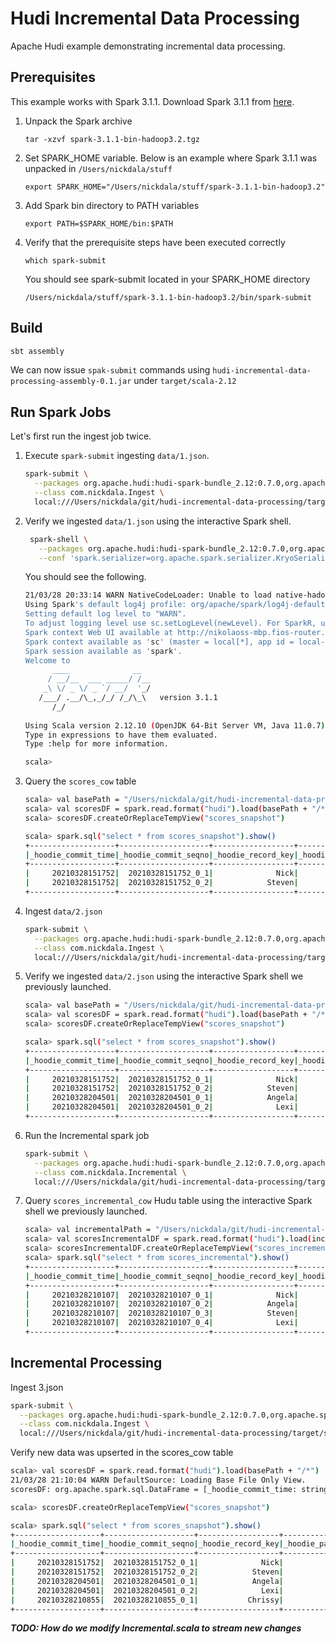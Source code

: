 # Hudi Incremental Data Processing

Apache Hudi example demonstrating incremental data processing.

## Prerequisites

This example works with Spark 3.1.1.  Download Spark 3.1.1 from [here](https://spark.apache.org/downloads.html). 

1. Unpack the Spark archive

    ```tar -xzvf spark-3.1.1-bin-hadoop3.2.tgz```
    
2. Set SPARK_HOME variable.  Below is an example where Spark 3.1.1 was unpacked in `/Users/nickdala/stuff`
 
    ```export SPARK_HOME="/Users/nickdala/stuff/spark-3.1.1-bin-hadoop3.2"```

3. Add Spark bin directory to PATH variables    

    ```export PATH=$SPARK_HOME/bin:$PATH```
    
4. Verify that the prerequisite steps have been executed correctly 

    ```which spark-submit``` 
    
    You should see spark-submit located in your SPARK_HOME directory
    
    ```/Users/nickdala/stuff/spark-3.1.1-bin-hadoop3.2/bin/spark-submit```
 
## Build

```bash
sbt assembly
```

We can now issue `spak-submit` commands using `hudi-incremental-data-processing-assembly-0.1.jar` under `target/scala-2.12`

## Run Spark Jobs

Let's first run the ingest job twice.  

1. Execute `spark-submit` ingesting `data/1.json`.

    ```bash
    spark-submit \
      --packages org.apache.hudi:hudi-spark-bundle_2.12:0.7.0,org.apache.spark:spark-avro_2.12:3.0.1 \
      --class com.nickdala.Ingest \
      local:///Users/nickdala/git/hudi-incremental-data-processing/target/scala-2.12/hudi-incremental-data-processing-assembly-0.1.jar /Users/nickdala/git/hudi-incremental-data-processing/hudi /Users/nickdala/git/hudi-incremental-data-processing/data/1.json
    ```

1. Verify we ingested `data/1.json` using the interactive Spark shell.
    
   ```bash
    spark-shell \
      --packages org.apache.hudi:hudi-spark-bundle_2.12:0.7.0,org.apache.spark:spark-avro_2.12:3.0.1 \
      --conf 'spark.serializer=org.apache.spark.serializer.KryoSerializer'
    ```

    You should see the following.
    
    ```bash
    21/03/28 20:33:14 WARN NativeCodeLoader: Unable to load native-hadoop library for your platform... using builtin-java classes where applicable
    Using Spark's default log4j profile: org/apache/spark/log4j-defaults.properties
    Setting default log level to "WARN".
    To adjust logging level use sc.setLogLevel(newLevel). For SparkR, use setLogLevel(newLevel).
    Spark context Web UI available at http://nikolaoss-mbp.fios-router.home:4040
    Spark context available as 'sc' (master = local[*], app id = local-1616978000414).
    Spark session available as 'spark'.
    Welcome to
          ____              __
         / __/__  ___ _____/ /__
        _\ \/ _ \/ _ `/ __/  '_/
       /___/ .__/\_,_/_/ /_/\_\   version 3.1.1
          /_/
             
    Using Scala version 2.12.10 (OpenJDK 64-Bit Server VM, Java 11.0.7)
    Type in expressions to have them evaluated.
    Type :help for more information.
    
    scala> 
    ```
   
 1. Query the `scores_cow` table

    ```bash
    scala> val basePath = "/Users/nickdala/git/hudi-incremental-data-processing/hudi/scores_cow"
    scala> val scoresDF = spark.read.format("hudi").load(basePath + "/*")
    scala> scoresDF.createOrReplaceTempView("scores_snapshot")
    ```
    
    ```bash
    scala> spark.sql("select * from scores_snapshot").show()
    +-------------------+--------------------+------------------+----------------------+--------------------+------+-----+-------------------+
    |_hoodie_commit_time|_hoodie_commit_seqno|_hoodie_record_key|_hoodie_partition_path|   _hoodie_file_name|  name|score|        update_time|
    +-------------------+--------------------+------------------+----------------------+--------------------+------+-----+-------------------+
    |     20210328151752|  20210328151752_0_1|              Nick|               default|c5d83e23-6591-4d9...|  Nick|   25|2021-01-08 09:00:00|
    |     20210328151752|  20210328151752_0_2|            Steven|               default|c5d83e23-6591-4d9...|Steven|   12|2021-01-08 09:00:00|
    +-------------------+--------------------+------------------+----------------------+--------------------+------+-----+-------------------+
    ```

1. Ingest `data/2.json`

    ```bash
    spark-submit \
      --packages org.apache.hudi:hudi-spark-bundle_2.12:0.7.0,org.apache.spark:spark-avro_2.12:3.0.1 \
      --class com.nickdala.Ingest \
      local:///Users/nickdala/git/hudi-incremental-data-processing/target/scala-2.12/hudi-incremental-data-processing-assembly-0.1.jar /Users/nickdala/git/hudi-incremental-data-processing/hudi /Users/nickdala/git/hudi-incremental-data-processing/data/2.json
    ```
1. Verify we ingested `data/2.json` using the interactive Spark shell we previously launched.

    ```bash
    scala> val basePath = "/Users/nickdala/git/hudi-incremental-data-processing/hudi/scores_cow"
    scala> val scoresDF = spark.read.format("hudi").load(basePath + "/*")
    scala> scoresDF.createOrReplaceTempView("scores_snapshot")
    ```

    ```bash
    scala> spark.sql("select * from scores_snapshot").show()
    +-------------------+--------------------+------------------+----------------------+--------------------+------+-----+-------------------+
    |_hoodie_commit_time|_hoodie_commit_seqno|_hoodie_record_key|_hoodie_partition_path|   _hoodie_file_name|  name|score|        update_time|
    +-------------------+--------------------+------------------+----------------------+--------------------+------+-----+-------------------+
    |     20210328151752|  20210328151752_0_1|              Nick|               default|c5d83e23-6591-4d9...|  Nick|   25|2021-01-08 09:00:00|
    |     20210328151752|  20210328151752_0_2|            Steven|               default|c5d83e23-6591-4d9...|Steven|   12|2021-01-08 09:00:00|
    |     20210328204501|  20210328204501_0_1|            Angela|               default|c5d83e23-6591-4d9...|Angela|   11|2021-01-08 10:00:00|
    |     20210328204501|  20210328204501_0_2|              Lexi|               default|c5d83e23-6591-4d9...|  Lexi|   18|2021-01-08 10:00:00|
    +-------------------+--------------------+------------------+----------------------+--------------------+------+-----+-------------------+
    ```

1. Run the Incremental spark job

    ```bash
    spark-submit \
      --packages org.apache.hudi:hudi-spark-bundle_2.12:0.7.0,org.apache.spark:spark-avro_2.12:3.0.1 \
      --class com.nickdala.Incremental \
      local:///Users/nickdala/git/hudi-incremental-data-processing/target/scala-2.12/hudi-incremental-data-processing-assembly-0.1.jar /Users/nickdala/git/hudi-incremental-data-processing/hudi
    ```

1. Query `scores_incremental_cow` Hudu table using the interactive Spark shell we previously launched.
 
    ```bash
    scala> val incrementalPath = "/Users/nickdala/git/hudi-incremental-data-processing/hudi/scores_incremental_cow"
    scala> val scoresIncrementalDF = spark.read.format("hudi").load(incrementalPath + "/*")
    scala> scoresIncrementalDF.createOrReplaceTempView("scores_incremental")
    scala> spark.sql("select * from scores_incremental").show()
    +-------------------+--------------------+------------------+----------------------+--------------------+------+-----+-------------------+
    |_hoodie_commit_time|_hoodie_commit_seqno|_hoodie_record_key|_hoodie_partition_path|   _hoodie_file_name|  name|score|        update_time|
    +-------------------+--------------------+------------------+----------------------+--------------------+------+-----+-------------------+
    |     20210328210107|  20210328210107_0_1|              Nick|               default|030df7fc-060a-47f...|  Nick|   25|2021-01-08 09:00:00|
    |     20210328210107|  20210328210107_0_2|            Angela|               default|030df7fc-060a-47f...|Angela|   11|2021-01-08 10:00:00|
    |     20210328210107|  20210328210107_0_3|            Steven|               default|030df7fc-060a-47f...|Steven|   12|2021-01-08 09:00:00|
    |     20210328210107|  20210328210107_0_4|              Lexi|               default|030df7fc-060a-47f...|  Lexi|   18|2021-01-08 10:00:00|
    +-------------------+--------------------+------------------+----------------------+--------------------+------+-----+-------------------+
    ```

## Incremental Processing 

Ingest 3.json

```bash
spark-submit \
  --packages org.apache.hudi:hudi-spark-bundle_2.12:0.7.0,org.apache.spark:spark-avro_2.12:3.0.1 \
  --class com.nickdala.Ingest \
  local:///Users/nickdala/git/hudi-incremental-data-processing/target/scala-2.12/hudi-incremental-data-processing-assembly-0.1.jar /Users/nickdala/git/hudi-incremental-data-processing/hudi /Users/nickdala/git/hudi-incremental-data-processing/data/3.json
```

Verify new data was upserted in the scores_cow table

```bash
scala> val scoresDF = spark.read.format("hudi").load(basePath + "/*")
21/03/28 21:10:04 WARN DefaultSource: Loading Base File Only View.
scoresDF: org.apache.spark.sql.DataFrame = [_hoodie_commit_time: string, _hoodie_commit_seqno: string ... 6 more fields]

scala> scoresDF.createOrReplaceTempView("scores_snapshot")

scala> spark.sql("select * from scores_snapshot").show()
+-------------------+--------------------+------------------+----------------------+--------------------+-------+-----+-------------------+
|_hoodie_commit_time|_hoodie_commit_seqno|_hoodie_record_key|_hoodie_partition_path|   _hoodie_file_name|   name|score|        update_time|
+-------------------+--------------------+------------------+----------------------+--------------------+-------+-----+-------------------+
|     20210328151752|  20210328151752_0_1|              Nick|               default|c5d83e23-6591-4d9...|   Nick|   25|2021-01-08 09:00:00|
|     20210328151752|  20210328151752_0_2|            Steven|               default|c5d83e23-6591-4d9...| Steven|   12|2021-01-08 09:00:00|
|     20210328204501|  20210328204501_0_1|            Angela|               default|c5d83e23-6591-4d9...| Angela|   11|2021-01-08 10:00:00|
|     20210328204501|  20210328204501_0_2|              Lexi|               default|c5d83e23-6591-4d9...|   Lexi|   18|2021-01-08 10:00:00|
|     20210328210855|  20210328210855_0_1|           Chrissy|               default|c5d83e23-6591-4d9...|Chrissy|   22|2021-01-09 09:30:00|
+-------------------+--------------------+------------------+----------------------+--------------------+-------+-----+-------------------+
```

***TODO: How do we modify Incremental.scala to stream new changes***
